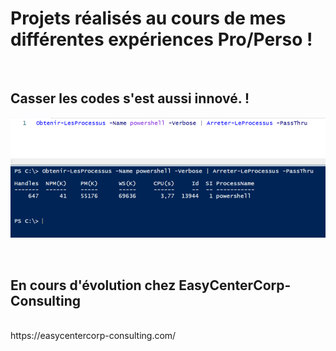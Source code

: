 # Projets réalisés au cours de mes différentes expériences Pro/Perso !
<br>

## Casser les codes s'est aussi innové. !
![alt text](Ressources/IMG/Start-GitHub.png)
<br>


<br>

## En cours d'évolution chez EasyCenterCorp-Consulting

<br>
https://easycentercorp-consulting.com/